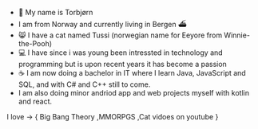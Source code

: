 - 👋 My name is Torbjørn
- I am from Norway and currently living in Bergen ⛴
- 😸 I have a cat named Tussi (norwegian name for Eeyore from Winnie-the-Pooh)
- 💻 I have since i was young been intressted in technology and programming but is upon recent years it has become a passion
- ☕️ I am now doing a bachelor in IT where I learn Java, JavaScript and SQL, and with C# and C++ still to come.
- I am also doing minor andriod app and web projects myself with kotlin and react. 

I love ->
  {
     Big Bang Theory
    ,MMORPGS
    ,Cat vidoes on youtube
}

